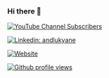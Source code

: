 ### Hi there 👋


[![YouTube Channel Subscribers](https://img.shields.io/youtube/channel/subscribers/UCFegjd76TsdL9dxQLpFPdPA?logo=youtube&logoColor=red&style=for-the-badge)](https://www.youtube.com/c/HasanNaser195) 

[![Linkedin: andlukyane](https://img.shields.io/badge/-Hasan%20Naser-blue?style=for-the-badge&logo=Linkedin&logoColor=white&link=https://www.linkedin.com/in/25hasanaser/)](https://www.linkedin.com/in/25hasanaser/) 

[![Website](https://img.shields.io/website?label=hasan-naser.com&style=for-the-badge&url=https%3A%2F%2Fhasan-naser.com)](https://hasan-naser.com)


[![Github profile views](https://gpvc.arturio.dev/hasannaser)](https://hasan-naser.com) 
